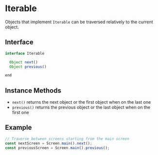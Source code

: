 # Iterable

Objects that implement `Iterable` can be traversed relatively to the current object.

## Interface

```javascript
interface Iterable

  Object next()
  Object previous()

end
```

## Instance Methods

- `next()` returns the next object or the first object when on the last one
- `previous()` returns the previous object or the last object when on the first one

## Example

```javascript
// Traverse between screens starting from the main screen
const nextScreen = Screen.main().next();
const previousScreen = Screen.main().previous();
```
